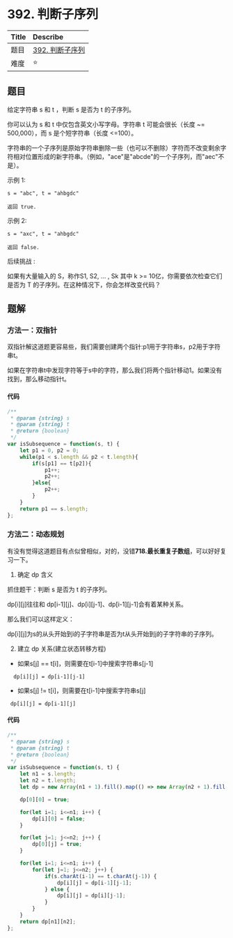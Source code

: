 # 392. 判断子序列

| Title | Describe |
| :---- | :----|
| 题目  | [392. 判断子序列](https://leetcode-cn.com/problems/is-subsequence/) |
| 难度  | ⭐ |

## 题目

给定字符串 s 和 t ，判断 s 是否为 t 的子序列。

你可以认为 s 和 t 中仅包含英文小写字母。字符串 t 可能会很长（长度 ~= 500,000），而 s 是个短字符串（长度 <=100）。

字符串的一个子序列是原始字符串删除一些（也可以不删除）字符而不改变剩余字符相对位置形成的新字符串。（例如，"ace"是"abcde"的一个子序列，而"aec"不是）。

示例 1:

```
s = "abc", t = "ahbgdc"

返回 true.
```

示例 2:

```
s = "axc", t = "ahbgdc"

返回 false.
```

后续挑战 :

如果有大量输入的 S，称作S1, S2, ... , Sk 其中 k >= 10亿，你需要依次检查它们是否为 T 的子序列。在这种情况下，你会怎样改变代码？

## 题解

### 方法一：双指针

双指针解这道题更容易些，我们需要创建两个指针:p1用于字符串s，p2用于字符串t。

如果在字符串t中发现字符等于s中的字符，那么我们将两个指针移动1。如果没有找到，那么移动指针t。

#### 代码

```javascript
/**
 * @param {string} s
 * @param {string} t
 * @return {boolean}
 */
var isSubsequence = function(s, t) {
    let p1 = 0, p2 = 0;
    while(p1 < s.length && p2 < t.length){
        if(s[p1] == t[p2]){
            p1++;
            p2++;
        }else{
            p2++;
        }
    }
    return p1 == s.length;
};
```

### 方法二：动态规划

有没有觉得这道题目有点似曾相似，对的，没错**718.最长重复子数组**，可以好好复习一下。

1. 确定 dp 含义

抓住题干：判断 s 是否为 t 的子序列。

dp[i][j]往往和 dp[i-1][j]、dp[i][j-1]、dp[i-1][j-1]会有着某种关系。

那么我们可以这样定义：

dp[i][j]为s的从头开始到i的子字符串是否为t从头开始到j的子字符串的子序列。

2. 建立 dp 关系(建立状态转移方程)

- 如果s[j] == t[i]，则需要在t[i-1]中搜索字符串s[j-1]

```
  dp[i][j] = dp[i-1][j-1]
```

- 如果s[j] != t[i]，则需要在t[i-1]中搜索字符串s[j]

```
 dp[i][j] = dp[i-1][j]
```

#### 代码

```javascript
/**
 * @param {string} s
 * @param {string} t
 * @return {boolean}
 */
var isSubsequence = function(s, t) {
    let n1 = s.length;
    let n2 = t.length;
    let dp = new Array(n1 + 1).fill().map(() => new Array(n2 + 1).fill([]));

    dp[0][0] = true;

    for(let i=1; i<=n1; i++) {
        dp[i][0] = false;
    }

    for(let j=1; j<=n2; j++) {
        dp[0][j] = true;
    }

    for(let i=1; i<=n1; i++) {
        for(let j=1; j<=n2; j++) {
            if(s.charAt(i-1) == t.charAt(j-1)) {
                dp[i][j] = dp[i-1][j-1];
            } else {
                dp[i][j] = dp[i][j-1];
            }
        }
    }
    return dp[n1][n2];
};
```
